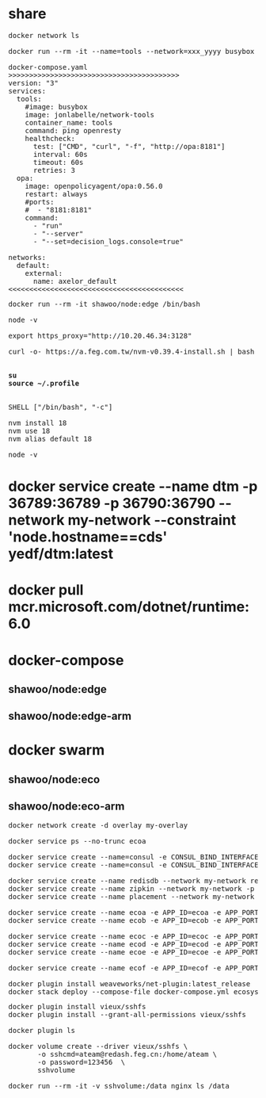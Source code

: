 # share 
<pre>
docker network ls
       
docker run --rm -it --name=tools --network=xxx_yyyy busybox /bin/sh

docker-compose.yaml
>>>>>>>>>>>>>>>>>>>>>>>>>>>>>>>>>>>>>>>>>
version: "3"
services:
  tools:
    #image: busybox
    image: jonlabelle/network-tools
    container_name: tools
    command: ping openresty
    healthcheck:
      test: ["CMD", "curl", "-f", "http://opa:8181"]
      interval: 60s
      timeout: 60s
      retries: 3
  opa:
    image: openpolicyagent/opa:0.56.0
    restart: always
    #ports:
    #  - "8181:8181"
    command:
      - "run"
      - "--server"
      - "--set=decision_logs.console=true"

networks:
  default:
    external:
      name: axelor_default
<<<<<<<<<<<<<<<<<<<<<<<<<<<<<<<<<<<<<<<<<<
</pre>
<pre>
docker run --rm -it shawoo/node:edge /bin/bash

node -v

export https_proxy="http://10.20.46.34:3128"

curl -o- https://a.feg.com.tw/nvm-v0.39.4-install.sh | bash

<strong>
su
source ~/.profile
</strong>
       
SHELL ["/bin/bash", "-c"]
       
nvm install 18
nvm use 18
nvm alias default 18
       
node -v
</pre>

# docker service create --name dtm -p 36789:36789 -p 36790:36790 --network my-network --constraint 'node.hostname==cds' yedf/dtm:latest

# docker pull mcr.microsoft.com/dotnet/runtime:6.0

# docker-compose
## shawoo/node:edge
## shawoo/node:edge-arm
# docker swarm
## shawoo/node:eco    
## shawoo/node:eco-arm

<pre>
docker network create -d overlay my-overlay

docker service ps --no-trunc ecoa

docker service create --name=consul -e CONSUL_BIND_INTERFACE=eth1 --network my-networ -p 8500:8500 --constraint 'node.hostname==cds' consul
docker service create --name=consul -e CONSUL_BIND_INTERFACE=eth0 --network my-network -p 8500:8500 consul

docker service create --name redisdb --network my-network redis
docker service create --name zipkin --network my-network -p 9411:9411 openzipkin/zipkin
docker service create --name placement --network my-network -p 50005:50005 daprio/dapr ./placement -port 50005

docker service create --name ecoa -e APP_ID=ecoa -e APP_PORT=3303 -p 3601:3500 --network my-network --constraint 'node.hostname==cds' shawoo/node:eco
docker service create --name ecob -e APP_ID=ecob -e APP_PORT=3303 -p 3602:3500 --network my-network --constraint 'node.hostname==cds' shawoo/node:eco

docker service create --name ecoc -e APP_ID=ecoc -e APP_PORT=3303 -p 3603:3500 --network my-network --constraint 'node.hostname==black-pearl' shawoo/node:eco-arm
docker service create --name ecod -e APP_ID=ecod -e APP_PORT=3303 -p 3604:3500 --network my-network --constraint 'node.hostname!=black-pearl' shawoo/node:eco
docker service create --name ecoe -e APP_ID=ecoe -e APP_PORT=8080 -p 3605:3500 --network my-network --constraint 'node.hostname==black-pearl' shawoo/java8:eco-arm

docker service create --name ecof -e APP_ID=ecof -e APP_PORT=5000 -p 3606:3500 --network my-network --constraint 'node.hostname==cds' shawoo/dotnet6:eco

docker plugin install weaveworks/net-plugin:latest_release
docker stack deploy --compose-file docker-compose.yml ecosys
</pre>

<pre>
docker plugin install vieux/sshfs
docker plugin install --grant-all-permissions vieux/sshfs

docker plugin ls

docker volume create --driver vieux/sshfs \
       -o sshcmd=ateam@redash.feg.cn:/home/ateam \
       -o password=123456  \
       sshvolume

docker run --rm -it -v sshvolume:/data nginx ls /data
</pre>
